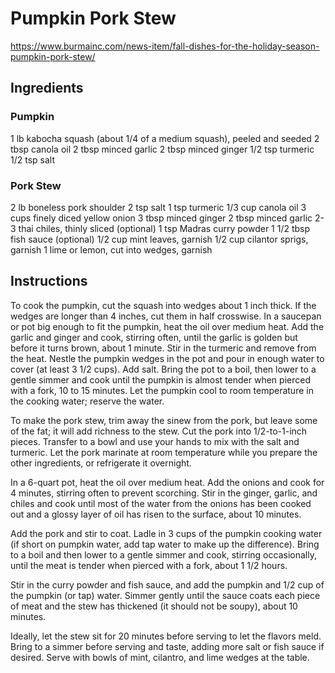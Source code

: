 # Pumpkin Pork Stew

https://www.burmainc.com/news-item/fall-dishes-for-the-holiday-season-pumpkin-pork-stew/

## Ingredients

### Pumpkin
1 lb kabocha squash (about 1/4 of a medium squash), peeled and seeded
2 tbsp canola oil
2 tbsp minced garlic
2 tbsp minced ginger
1/2 tsp turmeric
1/2 tsp salt

### Pork Stew
2 lb boneless pork shoulder
2 tsp salt
1 tsp turmeric
1/3 cup canola oil
3 cups finely diced yellow onion
3 tbsp minced ginger
2 tbsp minced garlic
2-3 thai chiles, thinly sliced (optional)
1 tsp Madras curry powder
1 1/2 tbsp fish sauce (optional)
1/2 cup mint leaves, garnish
1/2 cup cilantor sprigs, garnish
1 lime or lemon, cut into wedges, garnish

## Instructions

To cook the pumpkin, cut the squash into wedges about 1 inch thick. If the wedges are longer than 4 inches, cut them in half crosswise. In a saucepan or pot big enough to fit the pumpkin, heat the oil over medium heat. Add the garlic and ginger and cook, stirring often, until the garlic is golden but before it turns brown, about 1 minute. Stir in the turmeric and remove from the heat. Nestle the pumpkin wedges in the pot and pour in enough water to cover (at least 3 1/2 cups). Add salt. Bring the pot to a boil, then lower to a gentle simmer and cook until the pumpkin is almost tender when pierced with a fork, 10 to 15 minutes. Let the pumpkin cool to room temperature in the cooking water; reserve the water. 

To make the pork stew, trim away the sinew from the pork, but leave some of the fat; it will add richness to the stew. Cut the pork into 1/2-to-1-inch pieces. Transfer to a bowl and use your hands to mix with the salt and turmeric. Let the pork marinate at room temperature while you prepare the other ingredients, or refrigerate it overnight. 

In a 6-quart pot, heat the oil over medium heat. Add the onions and cook for 4 minutes, stirring often to prevent scorching. Stir in the ginger, garlic, and chiles and cook until most of the water from the onions has been cooked out and a glossy layer of oil has risen to the surface, about 10 minutes. 

Add the pork and stir to coat. Ladle in 3 cups of the pumpkin cooking water (if short on pumpkin water, add tap water to make up the difference). Bring to a boil and then lower to a gentle simmer and cook, stirring occasionally, until the meat is tender when pierced with a fork, about 1 1/2 hours. 

Stir in the curry powder and fish sauce, and add the pumpkin and 1/2 cup of the pumpkin (or tap) water. Simmer gently until the sauce coats each piece of meat and the stew has thickened (it should not be soupy), about 10 minutes. 

Ideally, let the stew sit for 20 minutes before serving to let the flavors meld. Bring to a simmer before serving and taste, adding more salt or fish sauce if desired. Serve with bowls of mint, cilantro, and lime wedges at the table. 